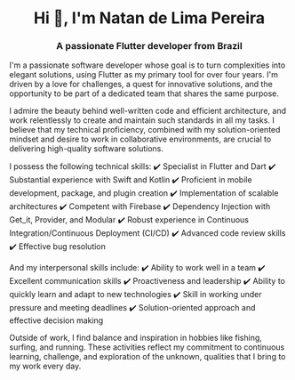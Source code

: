 <h1 align="center">Hi 👋, I'm Natan de Lima Pereira</h1>
<h3 align="center">A passionate Flutter developer from Brazil</h3>

I'm a passionate software developer whose goal is to turn complexities into elegant solutions, using Flutter as my primary tool for over four years. I'm driven by a love for challenges, a quest for innovative solutions, and the opportunity to be part of a dedicated team that shares the same purpose.

I admire the beauty behind well-written code and efficient architecture, and work relentlessly to create and maintain such standards in all my tasks. I believe that my technical proficiency, combined with my solution-oriented mindset and desire to work in collaborative environments, are crucial to delivering high-quality software solutions.

I possess the following technical skills:
✔️ Specialist in Flutter and Dart
✔️ Substantial experience with Swift and Kotlin
✔️ Proficient in mobile development, package, and plugin creation
✔️ Implementation of scalable architectures
✔️ Competent with Firebase
✔️ Dependency Injection with Get_it, Provider, and Modular
✔️ Robust experience in Continuous Integration/Continuous Deployment (CI/CD)
✔️ Advanced code review skills
✔️ Effective bug resolution

And my interpersonal skills include:
✔️ Ability to work well in a team
✔️ Excellent communication skills
✔️ Proactiveness and leadership
✔️ Ability to quickly learn and adapt to new technologies
✔️ Skill in working under pressure and meeting deadlines
✔️ Solution-oriented approach and effective decision making

Outside of work, I find balance and inspiration in hobbies like fishing, surfing, and running. These activities reflect my commitment to continuous learning, challenge, and exploration of the unknown, qualities that I bring to my work every day.
